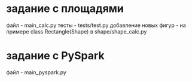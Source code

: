 # задание с площадями
файл - main_calc.py
тесты - tests/test.py
добавление новых фигур - на примере class Rectangle(Shape) в shape/shape_calc.py

# задание с PySpark
файл - main_pyspark.py
